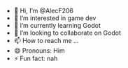 - 👋 Hi, I’m @AlecF206
- 👀 I’m interested in game dev
- 🌱 I’m currently learning Godot
- 💞️ I’m looking to collaborate on Godot
- 📫 How to reach me ...
- 😄 Pronouns: Him
- ⚡ Fun fact: nah

<!---
AlecF206/AlecF206 is a ✨ special ✨ repository because its `README.md` (this file) appears on your GitHub profile.
You can click the Preview link to take a look at your changes.
--->
